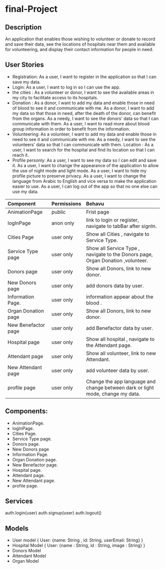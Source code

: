 # final-Project


## Description
An application that enables those wishing to volunteer or donate to record and save their data, see the locations of hospitals near them and available for volunteering, and display their contact information for people in need.

## User Stories
- Registration: As a user, I want to register in the application so that I can save my data.
- Login: As a user, I want to log in so I can use the app.
- the cities :
As a volunteer or donor, I want to see the available areas in my city to facilitate access to its hospitals.
- Donation :
As a donor, I want to add my data and enable those in need of blood to see it and communicate with me.
As a donor, I want to add my data so that those in need, after the death of the donor, can benefit from the organs.
As a needy, I want to see the donors' data so that I can communicate with them.
As a user, I want to read more about blood group information in order to benefit from the information.
- Volunteering:
As a volunteer, I want to add my data and enable those in need to see it and communicate with me.
As a needy, I want to see the volunteers' data so that I can communicate with them.
Location :
As a user, I want to search for the hospital and find its location so that I can reach it.
- Profile personly:
As a user, I want to see my data so I can edit and save it.
As a user, I want to change the appearance of the application to allow the use of night mode and light mode.
As a user, I want to hide my profile picture to preserve privacy.
As a user, I want to change the language from Arabic to English and vice versa to make the application easier to use.
As a user, I can log out of the app so that no one else can use my data.

| Component        | Permissions | Behavu 
| :---             |     ---   |   :---    |
| AnimationPage          | public      | Frist page |
| logInPage                  | anon only   | link to login or register, navigate to tabBar after signIn.|
| Cities Page                | user only    | Show all Cities  , navigate to Service Type.|
| Service Type page    | user only    | Show all Service Type , navigate to the Donors page, Organ Donation ,volunteer.|
| Donors page              | user only  | Show all Donors, link to new donor.|
| New Donors  page     | user only   | add donors data by user.|
| Information Page.        | user only   | information appear about the blood .| 
| Organ Donation page  | user only  | Show all Donors, link to new donor.|
| New Benefactor page   | user only   | add Benefactor data by user.|
| Hospital page | user only | Show all hospital , navigate to the Attendant page. |
| Attendant page  | user only  | Show all volunteer, link to new Attendant.|
| New Attendant page   | user only   | add volunteer data by user.|
| profile page      | user only | Change the app language and change between dark or light mode, change my data.|


## Components: 
- AnimationPage.
- logInPage.
- Cities Page.
- Service Type page.
- Donors page.
- New Donors page
- Information Page.
- Organ Donation page.
- New Benefactor page.
- Hospital page.
- Attendant page.
- New Attendant page.
- profile page.

## Services
auth.login(user)
auth.signup(user)
auth.logout()

## Models
- User model
{  User: {name: String , id: String, userEmail: String} }
- Hospital Model
{  User: {name : String, id : String, image : String} }
- Donors Model 
- Attendant Model
- Organ Model
